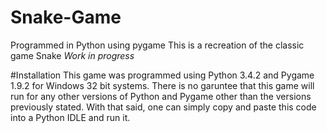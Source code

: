 # Snake-Game
Programmed in Python using pygame
This is a recreation of the classic game Snake
*Work in progress*

#Installation
This game was programmed using Python 3.4.2 and Pygame 1.9.2 for Windows 32 bit systems. There is no garuntee that this game will run for any other versions of Python and Pygame other than the versions previously stated. With that said, one can simply copy and paste this code into a Python IDLE and run it.
